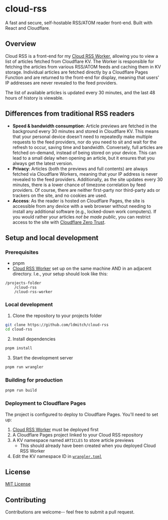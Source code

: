 # cloud-rss

A fast and secure, self-hostable RSS/ATOM reader front-end. Built with React and Cloudflare.

## Overview

Cloud RSS is a front-end for my [Cloud RSS Worker](https://github.com/ldmitch/cloud-rss-worker), allowing you to view a list of articles fetched from Cloudflare KV. The Worker is responsible for fetching the articles from various RSS/ATOM feeds and caching them in KV storage. Individual articles are fetched directly by a Cloudflare Pages Function and are returned to the front-end for display, meaning that users' IP addresses are never revealed to the feed providers.

The list of available articles is updated every 30 minutes, and the last 48 hours of history is viewable.

## Differences from traditional RSS readers

- **Speed & bandwidth consumption**: Article previews are fetched in the background every 30 minutes and stored in Cloudflare KV. This means that your personal device doesn't need to repeatedly make multiple requests to the feed providers, nor do you need to sit and wait for the refresh to occur, saving time and bandwidth. Conversely, full articles are fetched on-demand, instead of being stored on your device. This can lead to a small delay when opening an article, but it ensures that you always get the latest version.
- **Privacy**: Articles (both the previews and full contents) are always fetched via Cloudflare Workers, meaning that your IP address is never revealed to the feed providers. Additionally, as the site updates every 30 minutes, there is a lower chance of timezone correlation by feed providers. Of course, there are neither first-party nor third-party ads or trackers on the site, and no cookies are used.
- **Access**: As the reader is hosted on Cloudflare Pages, the site is accessible from any device with a web browser without needing to install any additional software (e.g., locked-down work computers). If you would rather your articles *not be made public*, you can restrict access to the site with [Cloudflare Zero Trust](https://developers.cloudflare.com/cloudflare-one/applications/configure-apps/self-hosted-public-app/).

## Setup and local development

### Prerequisites

- pnpm
- [Cloud RSS Worker](https://github.com/ldmitch/cloud-rss-worker) set up on the same machine AND in an adjacent directory. I.e., your setup should look like this:
```
/projects-folder
	/cloud-rss
	/cloud-rss-worker
```

### Local development

1. Clone the repository to your projects folder
```bash
git clone https://github.com/ldmitch/cloud-rss
cd cloud-rss
```

2. Install dependencies
```bash
pnpm install
```

3. Start the development server
```bash
pnpm run wrangler
```

### Building for production

```bash
pnpm run build
```

### Deployment to Cloudflare Pages

The project is configured to deploy to Cloudflare Pages. You'll need to set up:

1. [Cloud RSS Worker](https://github.com/ldmitch/cloud-rss-worker) must be deployed first
2. A Cloudflare Pages project linked to your Cloud RSS repository
3. A KV namespace named `ARTICLES` to store article previews
	 - This should already have been created when you deployed Cloud RSS Worker
4. Edit the KV namespace ID in [`wrangler.toml`](./wrangler.toml)

## License

[MIT License](./LICENSE.md)

## Contributing

Contributions are welcome-- feel free to submit a pull request.
